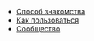 - [Способ знакомства](/Способ-знакомства/)
- [Как пользоваться](/Как-пользоваться/)
- [Сообщество](/Сообщество/)